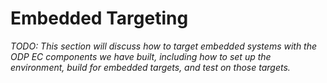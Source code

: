 # Embedded Targeting
_TODO: This section will discuss how to target embedded systems with the ODP EC components we have built, including how to set up the environment, build for embedded targets, and test on those targets._

